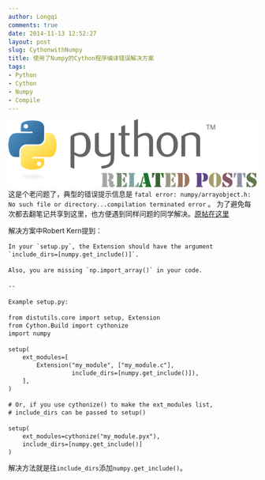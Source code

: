```yaml
---
author: Longqi
comments: true
date: 2014-11-13 12:52:27
layout: post
slug: CythonwithNumpy
title: 使用了Numpy的Cython程序编译错误解决方案
tags:
- Python
- Cython
- Numpy
- Compile
---
```

![Python](/public/images/python.png)
这是个老问题了，典型的错误提示信息是 `fatal error: numpy/arrayobject.h: No such file or directory...compilation terminated error` 。 为了避免每次都去翻笔记共享到这里，也方便遇到同样问题的同学解决。[原帖在这里](https://stackoverflow.com/questions/14657375/cython-fatal-error-numpy-arrayobject-h-no-such-file-or-directory)

解决方案中Robert Kern提到：

	In your `setup.py`, the Extension should have the argument `include_dirs=[numpy.get_include()]`.

	Also, you are missing `np.import_array()` in your code.

	--

	Example setup.py:

	from distutils.core import setup, Extension
	from Cython.Build import cythonize
	import numpy

	setup(
	    ext_modules=[
	        Extension("my_module", ["my_module.c"],
	                  include_dirs=[numpy.get_include()]),
	    ],
	)

	# Or, if you use cythonize() to make the ext_modules list,
	# include_dirs can be passed to setup()

	setup(
	    ext_modules=cythonize("my_module.pyx"),
	    include_dirs=[numpy.get_include()]
	)    

解决方法就是往`include_dirs`添加`numpy.get_include()`。

